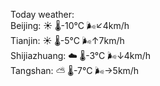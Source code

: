 Today weather:  
Beijing: ☀️   🌡️-10°C 🌬️↙4km/h  
Tianjin: ☀️   🌡️-5°C 🌬️↑7km/h  
Shijiazhuang: ☁️   🌡️-3°C 🌬️↓4km/h  
Tangshan: ⛅️  🌡️-7°C 🌬️→5km/h  
